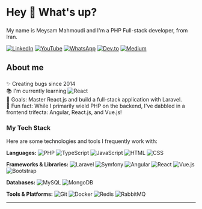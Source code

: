 # Hey 👋 What's up?

###

My name is Meysam Mahmoudi and I'm a PHP Full-stack developer, from Iran.  


[![LinkedIn](https://custom-icon-badges.demolab.com/badge/LinkedIn-0A66C2?logo=linkedin-white&logoColor=fff)](https://www.linkedin.com/in/meysam-biz/)
[![YouTube](https://img.shields.io/badge/YouTube-%23FF0000.svg?logo=YouTube&logoColor=white)](#)  [![WhatsApp](https://img.shields.io/badge/WhatsApp-25D366?logo=whatsapp&logoColor=white)](https://wa.me/989120742465) 
[![Dev.to](https://img.shields.io/badge/Dev.to-0A0A0A?logo=devdotto&logoColor=white)](https://dev.to/meysam4n)
[![Medium](https://img.shields.io/badge/Medium-%23000000.svg?logo=medium&logoColor=white)](https://medium.com/@meysam4n)


###

## About me

###


✨ Creating bugs since 2014  
📚 I'm currently learning ![React](https://img.shields.io/badge/React-%2320232a.svg?logo=react&logoColor=%2361DAFB)  
🎯 Goals: Master React.js and build a full-stack application with Laravel.  
🎲 Fun fact:  While I primarily wield PHP on the backend, I've dabbled in a frontend trifecta: Angular, React.js, and Vue.js!

### My Tech Stack

Here are some technologies and tools I frequently work with:

**Languages:**
![PHP](https://img.shields.io/badge/php-%23777BB4.svg?&logo=php&logoColor=white)
![TypeScript](https://img.shields.io/badge/TypeScript-3178C6?logo=typescript&logoColor=fff)
![JavaScript](https://img.shields.io/badge/JavaScript-F7DF1E?logo=javascript&logoColor=000)
![HTML](https://img.shields.io/badge/HTML-%23E34F26.svg?logo=html5&logoColor=white)
![CSS](https://img.shields.io/badge/CSS-639?logo=css&logoColor=fff)


**Frameworks & Libraries:**
![Laravel](https://img.shields.io/badge/Laravel-%23FF2D20.svg?logo=laravel&logoColor=white)
![Symfony](https://img.shields.io/badge/Symfony-black?logo=symfony)
![Angular](https://img.shields.io/badge/Angular-%23DD0031.svg?logo=angular&logoColor=white)
![React](https://img.shields.io/badge/React-%2320232a.svg?logo=react&logoColor=%2361DAFB)
![Vue.js](https://img.shields.io/badge/Vue.js-4FC08D?logo=vuedotjs&logoColor=fff)
![Bootstrap](https://img.shields.io/badge/Bootstrap-7952B3?logo=bootstrap&logoColor=fff)

**Databases:**
![MySQL](https://img.shields.io/badge/MySQL-4479A1?logo=mysql&logoColor=fff)
![MongoDB](https://img.shields.io/badge/MongoDB-%234ea94b.svg?logo=mongodb&logoColor=white)

**Tools & Platforms:**
![Git](https://img.shields.io/badge/Git-F05032?logo=git&logoColor=fff)
![Docker](https://img.shields.io/badge/Docker-2496ED?logo=docker&logoColor=fff)
![Redis](https://img.shields.io/badge/Redis-%23DD0031.svg?logo=redis&logoColor=white)
![RabbitMQ](https://img.shields.io/badge/-rabbitmq-%23FF6600?style=flat&logo=rabbitmq&logoColor=white)



---

